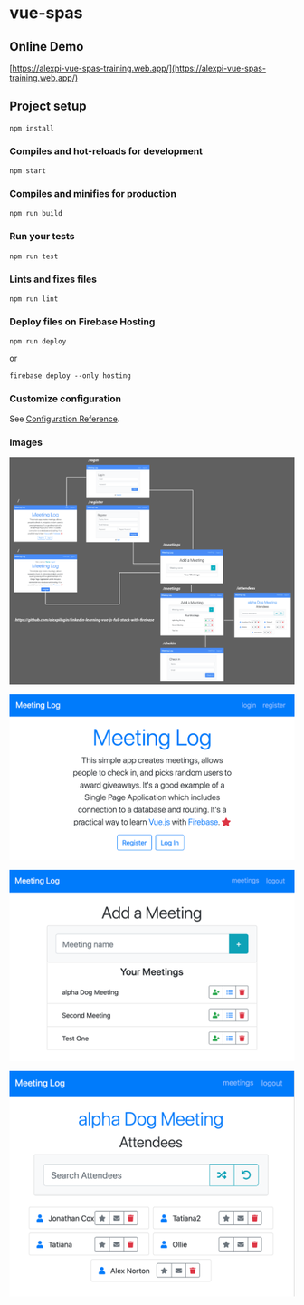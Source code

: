 # vue-spas

## Online Demo
[https://alexpi-vue-spas-training.web.app/](https://alexpi-vue-spas-training.web.app/)

## Project setup
```
npm install
```

### Compiles and hot-reloads for development
```
npm start
```

### Compiles and minifies for production
```
npm run build
```

### Run your tests
```
npm run test
```

### Lints and fixes files
```
npm run lint
```

### Deploy files on Firebase Hosting
```
npm run deploy
```
or

```
firebase deploy --only hosting
```

### Customize configuration
See [Configuration Reference](https://cli.vuejs.org/config/).

### Images
![app-navigation-user-flow.png](https://github.com/alexpilugin/linkedin-learning-vue-js-full-stack-with-firebase/blob/main/git-images/app-navigation-user-flow.png "app-navigation-user-flow.png")    

![home-page.png](https://github.com/alexpilugin/linkedin-learning-vue-js-full-stack-with-firebase/blob/main/git-images/home-page.png "home-page.png")    

![meetings-page.png](https://github.com/alexpilugin/linkedin-learning-vue-js-full-stack-with-firebase/blob/main/git-images/meetings-page.png "meetings-page.png")    

![attendees-page.png](https://github.com/alexpilugin/linkedin-learning-vue-js-full-stack-with-firebase/blob/main/git-images/attendees-page.png "attendees-page.png")    